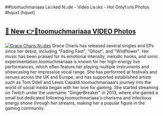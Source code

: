 ##toomuchmariaaa Le𝚊ked N𝚞de - Video Le𝚊ks - Hot Onlyf𝚊ns Photos #hquxt (hquxt)

# <h2><a href="https://mediaupload.pro?title=toomuchmariaaa&ref=9FEB">🔗 New 👉🔴toomuchmariaaa VIDEO Photos</a></h2>

[![Grace Charis N𝚞des](https://i.imgur.com/rIISA9y.gif)](https://mediaupload.pro?title=toomuchmariaaa&ref=9FEB)
Grace Charis has released several singles and EPs since her debut, including "Fading Fast", "Ghost", and "Wildflower". Her music has been praised for its emotional intensity, melodic hooks, and sonic experimentation.toomuchmariaaa is known for her high-energy live performances, which often feature her playing multiple instruments and showcasing her impressive vocal range. She has performed at festivals and venues across the UK and Europe, and has supported established artists such as Tom Odell and Lewis Capaldi.toomuchmariaaa's journey into the world of social media began with her love for gaming. She started streaming on Twitch under the username "GingerBreaker" in 2013, where she gained a small but dedicated following.toomuchmariaaa's charisma and infectious energy shone through her streams, making her a popular figure in the gaming community.
